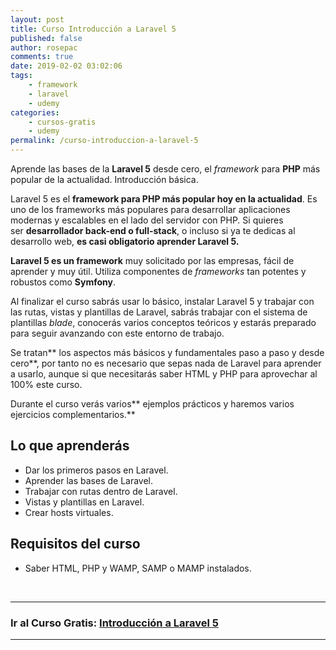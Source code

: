 ```yaml
---
layout: post
title: Curso Introducción a Laravel 5
published: false
author: rosepac
comments: true
date: 2019-02-02 03:02:06
tags:
    - framework
    - laravel
    - udemy
categories:
    - cursos-gratis
    - udemy
permalink: /curso-introduccion-a-laravel-5
---
```

Aprende las bases de la **Laravel 5** desde cero, el _framework_ para **PHP** más popular de la actualidad. Introducción básica.

Laravel 5 es el **framework para PHP más popular hoy en la actualidad**. Es uno de los frameworks más populares para desarrollar aplicaciones modernas y escalables en el lado del servidor con PHP. Si quieres ser **desarrollador back-end o full-stack**, o incluso si ya te dedicas al desarrollo web, **es casi obligatorio aprender Laravel 5.**

**Laravel 5 es un framework** muy solicitado por las empresas, fácil de aprender y muy útil. Utiliza componentes de _frameworks_ tan potentes y robustos como **Symfony**.

Al finalizar el curso sabrás usar lo básico, instalar Laravel 5 y trabajar con las rutas, vistas y plantillas de Laravel, sabrás trabajar con el sistema de plantillas _blade_, conocerás varios conceptos teóricos y estarás preparado para seguir avanzando con este entorno de trabajo.

Se tratan** los aspectos más básicos y fundamentales paso a paso y desde cero**, por tanto no es necesario que sepas nada de Laravel para aprender a usarlo, aunque si que necesitarás saber HTML y PHP para aprovechar al 100% este curso.

Durante el curso verás varios** ejemplos prácticos y haremos varios ejercicios complementarios.**

## Lo que aprenderás

  * Dar los primeros pasos en Laravel.
  * Aprender las bases de Laravel.
  * Trabajar con rutas dentro de Laravel.
  * Vistas y plantillas en Laravel.
  * Crear hosts virtuales.

## Requisitos del curso

  * Saber HTML, PHP y WAMP, SAMP o MAMP instalados.

&nbsp;


  


* * *

### **Ir al Curso Gratis: [Introducción a Laravel 5][1]**

* * *

###

 [1]: https://www.udemy.com/introduccion-a-laravel-5-primeros-pasos-framework-php